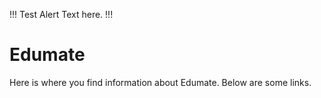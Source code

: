 !!! Test Alert
Text here.
!!!

# Edumate
Here is where you find information about Edumate. Below are some links.
